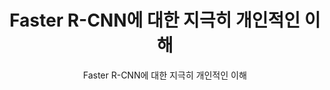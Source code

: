 ---
layout: post
title: "Faster R-CNN에 대한 지극히 개인적인 이해"
subtitle: "Faster R-CNN에 대한 지극히 개인적인 이해"
categories: paper
tags: paper
comments: true
---